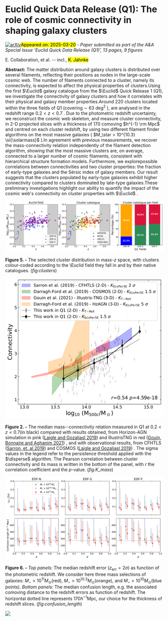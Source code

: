 <div class="macros" style="visibility:hidden;">
$\newcommand{\ensuremath}{}$
$\newcommand{\xspace}{}$
$\newcommand{\object}[1]{\texttt{#1}}$
$\newcommand{\farcs}{{.}''}$
$\newcommand{\farcm}{{.}'}$
$\newcommand{\arcsec}{''}$
$\newcommand{\arcmin}{'}$
$\newcommand{\ion}[2]{#1#2}$
$\newcommand{\textsc}[1]{\textrm{#1}}$
$\newcommand{\hl}[1]{\textrm{#1}}$
$\newcommand{\footnote}[1]{}$
$\newcommand{\disperse}{\mbox{{\sc \texttt{DisPerSE}}}\xspace}$
$\newcommand{\trex}{\mbox{{\sc \texttt{T-ReX}}}\xspace}$
$\newcommand{\N}[1]{\textcolor{violet}{#1}}$
$\newcommand{\cg}[1]{\textcolor{magenta}{#1}}$
$\newcommand{\js}[1]{\textcolor{orange}{#1}}$
$\newcommand{\sarron}[1]{\textcolor{magenta}{#1}}$
$\newcommand{\tb}[1]{\textcolor{gray}{#1}}$
$\newcommand{\cp}[1]{\textcolor{green}{#1}}$
$\newcommand{\pbb}[1]{\textbf{ \textcolor{salmon}{P. Boldrini: #1}}}$
$\newcommand{\orcid}[1]$</div>



<div id="title">

# Euclid Quick Data Release (Q1):  The role of cosmic connectivity in shaping galaxy clusters

</div>
<div id="comments">

[![arXiv](https://img.shields.io/badge/arXiv-2503.15332-b31b1b.svg)](https://arxiv.org/abs/2503.15332)<mark>Appeared on: 2025-03-20</mark> -  _Paper submitted as part of the A&A Special Issue 'Euclid Quick Data Release (Q1)', 13 pages, 9 figures_

</div>
<div id="authors">

E. Collaboration, et al. -- incl., <mark>K. Jahnke</mark>

</div>
<div id="abstract">

**Abstract:** The matter distribution around galaxy clusters is distributed over several filaments, reflecting their positions as nodes in the large-scale cosmic web. The number of filaments connected to a cluster, namely its connectivity, is expected to affect the physical properties of clusters.Using the first $\Euclid$ galaxy catalogue from the $\Euclid$ Quick Release 1 (Q1), we investigate the connectivity of galaxy clusters and how it correlates with their physical and galaxy member properties.Around 220 clusters located within the three fields of Q1 (covering $\sim$ 63 $\mathrm{deg}^2$ ), are analysed in the redshift range $0.2 < z < 0.7$ . Due to the photometric redshift uncertainty, we reconstruct the cosmic web skeleton, and measure cluster connectivity, in 2-D projected slices with a thickness of 170 comoving $h^{-1} \rm Mpc$ and centred on each cluster redshift, by using two different filament finder algorithms on the most massive galaxies ( $M_\star > 10^{10.3} \si{\solarmass}$ ).In agreement with previous measurements, we recover the mass-connectivity relation independently of the filament detection algorithm, showing that the most massive clusters are, on average, connected to a larger number of cosmic filaments, consistent with hierarchical structure formation models. Furthermore, we explorepossible correlations between connectivities and two cluster properties: the fraction of early-type galaxies and the Sérsic index of galaxy members. Our result suggests that the clusters populated by early-type galaxies exhibit higher connectivity compared to clusters dominated by late-type galaxies.These preliminary investigations highlight our ability to quantify the impact of the cosmic web's connectivity on cluster properties with $\Euclid$ .

</div>

<div id="div_fig1">

<img src="tmp_2503.15332/./fig3/clusters.png" alt="Fig5" width="100%"/>

**Figure 5. -** The selected cluster distribution in mass-$z$ space, with clusters colour-coded according to the \Euclid field they fall in and by their native catalogues.  (*fig:clusters*)

</div>
<div id="div_fig2">

<img src="tmp_2503.15332/./fig3/connectivity_mass.png" alt="Fig2" width="100%"/>

**Figure 2. -**  The median mass--connectivity relation measured in Q1 at $0.2 < z < 0.7$(in black) compared with results obtained, from Horizon-AGN simulation in pink   ([Laigle and Gozaliasl 2019]())  and  IllustrisTNG in red  ([Gouin, Bonnaire and Aghanim 2021]()) , and with observational results, from CFHTLS   ([Sarron, et. al 2019]())  and COSMOS  ([Laigle and Gozaliasl 2019]()) . The sigma values in the legend refer to the persistence threshold applied with the $\disperse$ algorithm.
    The Pearson correlation between cluster connectivity and its mass is written in the bottom of the panel, with $r$ the correlation coefficient and the $p$-value. (*fig:K_mass*)

</div>
<div id="div_fig3">

<img src="tmp_2503.15332/./fig3/confusion_length_7095.png" alt="Fig6" width="100%"/>

**Figure 6. -** *Top panels:* The median redshift error ($z_{\mathrm{err}} = 2 \sigma$) as function of the photometric redshift. We consider here three mass selections of galaxies: $M_{\star} > 10^{11} M_{\odot}$(red), $M_{\star} > 10^{10.3} M_{\odot}$(orange), and $M_{\star} > 10^{10} M_{\odot}$(blue points).
    *Bottom panels:* The median confusion length, e.g. the associated comoving distance to the redshift errors as function of redshift. The horizontal dotted line represents $170 h^{-1} \mathrm{Mpc}$, our choice for the thickness of redshift slices. (*fig:confusion_length*)

</div><div id="qrcode"><img src=https://api.qrserver.com/v1/create-qr-code/?size=100x100&data="https://arxiv.org/abs/2503.15332"></div>